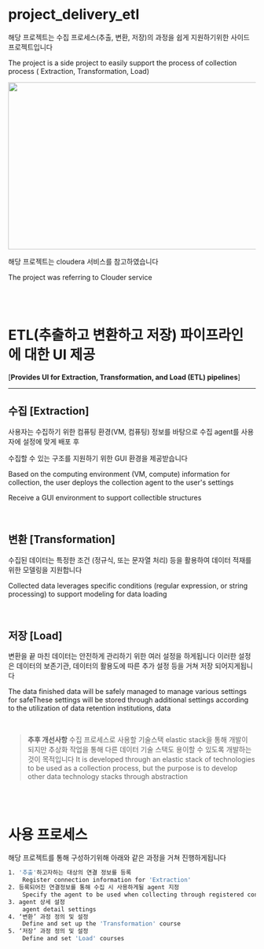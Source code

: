 # project_delivery_etl


해당 프로젝트는 수집 프로세스(추출, 변환, 저장)의 과정을 쉽게 지원하기위한 사이드 프로젝트입니다

The project is a side project to easily support the process of collection process ( Extraction, Transformation, Load) 



<p align="center"><img src="https://user-images.githubusercontent.com/65060314/231968077-2403d85f-a501-47e1-b778-0ab688a4aa3e.png"  width="600" height="340"/></p>



해당 프로젝트는 cloudera 서비스를 참고하였습니다

The project was referring to Clouder service

<br>
<br>

# ETL(추출하고 변환하고 저장) 파이프라인에 대한 UI 제공

[**Provides UI for Extraction, Transformation, and Load (ETL) pipelines**]

---

## 수집 [**Extraction**]

사용자는 수집하기 위한 컴퓨팅 환경(VM, 컴퓨팅) 정보를 바탕으로 수집 agent를 사용자에 설정에 맞게 배포 후 

수집할 수 있는 구조를 지원하기 위한 GUI 환경을 제공받습니다

Based on the computing environment (VM, compute) information for collection, the user deploys the collection agent to the user's settings

Receive a GUI environment to support collectible structures

</br>

## 변환 [**Transformation**]

수집된 데이터는 특정한 조건 (정규식, 또는 문자열 처리) 등을 활용하여 데이터 적재를 위한 모델링을 지원합니다

Collected data leverages specific conditions (regular expression, or string processing) to support modeling for data loading

</br>

## 저장 [Load]

변환을 끝 마친 데이터는 안전하게 관리하기 위한 여러 설정을 하게됩니다 이러한 설정은 데이터의 보존기관, 데이터의 활용도에 따른 추가 설정 등을 거쳐 저장 되어지게됩니다

The data finished data will be safely managed to manage various settings for safeThese settings will be stored through additional settings according to the utilization of data retention institutions, data

</br>

> **추후 개선사항**
수집 프로세스로 사용할 기술스택 elastic stack을 통해 개발이 되지만 추상화 작업을 통해 다른 데이터 기술 스택도 용이할 수 있도록 개발하는 것이 목적입니다
It is developed through an elastic stack of technologies to be used as a collection process, but the purpose is to develop other data technology stacks through abstraction
> 


<br>
<br>  

# 사용 프로세스


해당 프로젝트를 통해 구성하기위해 아래와 같은 과정을 거쳐 진행하게됩니다

```bash
1. '추출'하고자하는 대상의 연결 정보를 등록 
	Register connection information for 'Extraction'
2. 등록되어진 연결정보를 통해 수집 시 사용하게될 agent 지정
	Specify the agent to be used when collecting through registered connection information
3. agent 상세 설정 
	agent detail settings
4. ‘변환’ 과정 정의 및 설정 
	Define and set up the 'Transformation' course
5. ‘저장’ 과정 정의 및 설정
	Define and set 'Load' courses
```